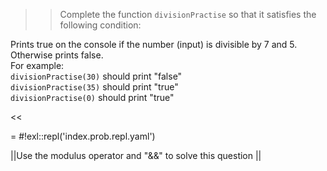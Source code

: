 >>Complete the function <code>divisionPractise</code> so that it satisfies the following condition:
<p>Prints true on the console if the number (input) is divisible by 7 and 5. Otherwise prints false.<br/>
For example:<br/>
<code>divisionPractise(30)</code> should print "false"<br/>
<code>divisionPractise(35)</code> should print "true"<br/>
<code>divisionPractise(0)</code> should print "true"</p><<

= #!exl::repl('index.prob.repl.yaml')

||Use the modulus operator and "&&" to solve this question ||
